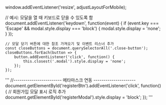 window.addEventListener('resize', adjustLayoutForMobile);

// 예시: 모달을 열 때 키보드로 닫을 수 있도록 함
document.addEventListener('keydown', function(event) {
    if (event.key === 'Escape' && modal.style.display === 'block') {
        modal.style.display = 'none';
    }
});

    // 모달 닫기 버튼에 대한 참조 가져오기 및 이벤트 리스너 추가
    const closeButtons = document.querySelectorAll('.close-button');
    closeButtons.forEach(button => {
        button.addEventListener('click', function() {
            this.closest('.modal').style.display = 'none';
        });
    });
'''
//------------------------ 메타마스크 연동 ---------------------
document.getElementById('registerBtn').addEventListener('click', function() {
    // 회원가입 모달 표시 로직 추가
    document.getElementById('registerModal').style.display = 'block';
});
'''
